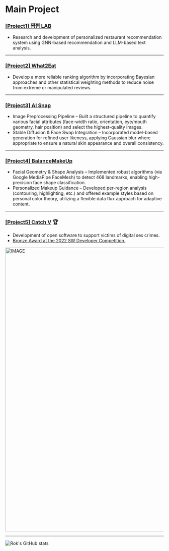   <!--
![header](https://capsule-render.vercel.app/api?type=waving&color=ffffff&height=300&section=header&text=Rok's%20Github&fontSize=90&animation=fadeIn&fontAlignY=38&desc=The%20target%20Domain%20:%20DA/CV/NLP&descAlignY=51&descAlign=62)
  -->

# Main Project

### [[Project1] 쩝쩝 LAB](yamyam-lab.md)
- Research and development of personalized restaurant recommendation system using GNN-based recommendation and LLM-based text analysis.

---

### [[Project2] What2Eat](what2eat.md)
- Develop a more reliable ranking algorithm by incorporating Bayesian approaches and other statistical weighting methods to reduce noise from extreme or manipulated reviews.

---

### [[Project3] AI Snap](ai_snap.md)
- Image Preprocessing Pipeline – Built a structured pipeline to quantify various facial attributes (face-width ratio, orientation, eye/mouth geometry, hair position) and select the highest-quality images.
- Stable Diffusion & Face Swap Integration – Incorporated model-based generation for refined user likeness, applying Gaussian blur where appropriate to ensure a natural skin appearance and overall consistency.
---

### [[Project4] BalanceMakeUp](balance_makeup.md)
- Facial Geometry & Shape Analysis – Implemented robust algorithms (via Google MediaPipe FaceMesh) to detect 468 landmarks, enabling high-precision face shape classification.
- Personalized Makeup Guidance – Developed per-region analysis (contouring, highlighting, etc.) and offered example styles based on personal color theory, utilizing a flexible data flux approach for adaptive content.
---

### [[Project5] Catch V](catch_v.md) :trophy:
- Development of open software to support victims of digital sex crimes.
- [Bronze Award at the 2022 SW Developer Competition.](https://youtu.be/0Ui0ibt0NYQ)

<picture>
  <source media="(prefers-color-scheme: dark)" srcset="./profile-3d-contrib/profile-night-green.svg" width="900">
  <source media="(prefers-color-scheme: light)" srcset="./profile-3d-contrib/profile-south-season-animate.svg" width="900">
  <img alt="IMAGE" src="http://LIGHT_IMAGE_URL.png">
</picture>
 
___


![Rok's GitHub stats](https://github-readme-stats.vercel.app/api?username=learningnrunning&&show_icons=true&theme=radical)

 <br>
   <!--
![Hits](https://hits.seeyoufarm.com/api/count/incr/badge.svg?url=https%3A%2F%2Fgithub.com%2Fxilverh0ya&count_bg=%2379C83D&title_bg=%23555555&icon=&icon_color=%23E7E7E7&title=hits&edge_flat=false)
      
![footer](https://capsule-render.vercel.app/api?section=footer&type=waving&color=8B00FF)

 -->      
 
 <!-- 
<h3><p align='center'> ⭐ Skill ⭐ </p></h3>
<p align='left'>
  <img src="https://img.shields.io/badge/python-3670A0?style=for-the-badge&logo=python&logoColor=ffdd54">
  <img src="https://img.shields.io/badge/flask-%23000.svg?style=for-the-badge&logo=flask&logoColor=white">
  <br>
  <img src="https://img.shields.io/badge/java-%23ED8B00.svg?style=for-the-badge&logo=java&logoColor=white">
  <img src="https://img.shields.io/badge/spring-%236DB33F.svg?style=for-the-badge&logo=spring&logoColor=white">
  <br>
  <img src="https://img.shields.io/badge/html5-%23E34F26.svg?style=for-the-badge&logo=html5&logoColor=white">
  <img src="https://img.shields.io/badge/css3-%231572B6.svg?style=for-the-badge&logo=css3&logoColor=white">
  <img src="https://img.shields.io/badge/javascript-%23323330.svg?style=for-the-badge&logo=javascript&logoColor=%23F7DF1E">
  <br>
  <img src="https://img.shields.io/badge/markdown-%23000000.svg?style=for-the-badge&logo=markdown&logoColor=white">
</p>

___


<h3><p align='center'> ♟ DL/ML ♟ </p></h3>
<br>
<p align='left'>
  <img src="https://img.shields.io/badge/numpy-%23013243.svg?style=for-the-badge&logo=numpy&logoColor=white">
  <img src="https://img.shields.io/badge/pandas-%23150458.svg?style=for-the-badge&logo=pandas&logoColor=white"/>
  <img src="https://img.shields.io/badge/Plotly-%233F4F75.svg?style=for-the-badge&logo=plotly&logoColor=white">
  <br>
  <img src="https://img.shields.io/badge/opencv-%23white.svg?style=for-the-badge&logo=opencv&logoColor=white">
  <img src="https://img.shields.io/badge/PyTorch-%23EE4C2C.svg?style=for-the-badge&logo=PyTorch&logoColor=white">
  <img src="https://img.shields.io/badge/TensorFlow-%23FF6F00.svg?style=for-the-badge&logo=TensorFlow&logoColor=white">
  </p>

___

<p align='left'> 🛠 Tool 🛠 </p>
<p align='left'>
  <img src="https://img.shields.io/badge/Eclipse-2C2255?logo=Eclipse IDE&logoColor=white"/>
  <img src="https://img.shields.io/badge/IntelliJ-000000?logo=IntelliJ IDEA&logoColor=white"/>
  <br>
  <img src="https://img.shields.io/badge/Jupyter-F37626?logo=Jupyter&logoColor=white"/>
  <img src="https://img.shields.io/badge/Anaconda-44A833?logo=Anaconda&logoColor=white"/>
  <img src="https://img.shields.io/badge/Google Colab-FFAE1A?logo=GoogleColab&logoColor=white"/>
  <img src="https://img.shields.io/badge/Pycharm-000000?logo=Pycharm&logoColor=white"/>
  <br>
  <img src="https://img.shields.io/badge/Visual Studio Code-007ACC?logo=Visual Studio Code&logoColor=white"/>
  <br>
  <img src="https://img.shields.io/badge/MySQL-4479A1?logo=MySQL&logoColor=white"/>
  <br>
  <img src="https://img.shields.io/badge/Slack-4A154B?logo=Slack&logoColor=white"/>
  <img src="https://img.shields.io/badge/Git-F05032?logo=Git&logoColor=white"/>
  <img src="https://img.shields.io/badge/Github-181717?logo=Github&logoColor=white"/>
  <br>
</p> -->

